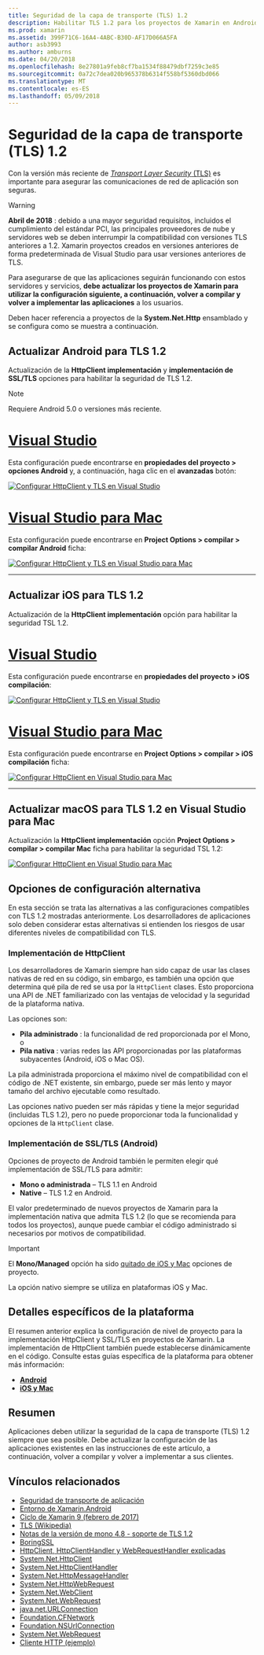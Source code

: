 ```yaml
---
title: Seguridad de la capa de transporte (TLS) 1.2
description: Habilitar TLS 1.2 para los proyectos de Xamarin en Android, iOS y Mac
ms.prod: xamarin
ms.assetid: 399F71C6-16A4-4ABC-B30D-AF17D066A5FA
author: asb3993
ms.author: amburns
ms.date: 04/20/2018
ms.openlocfilehash: 8e27801a9feb8cf7ba1534f88479dbf7259c3e85
ms.sourcegitcommit: 0a72c7dea020b965378b6314f558bf5360dbd066
ms.translationtype: MT
ms.contentlocale: es-ES
ms.lasthandoff: 05/09/2018
---
```

# <a name="transport-layer-security-tls-12"></a>Seguridad de la capa de transporte (TLS) 1.2

Con la versión más reciente de [ _Transport Layer Security_ (TLS)](https://en.wikipedia.org/wiki/Transport_Layer_Security) es importante para asegurar las comunicaciones de red de aplicación son seguras.

> [!WARNING]
> **Abril de 2018** : debido a una mayor seguridad requisitos, incluidos el cumplimiento del estándar PCI, las principales proveedores de nube y servidores web se deben interrumpir la compatibilidad con versiones TLS anteriores a 1.2.  Xamarin proyectos creados en versiones anteriores de forma predeterminada de Visual Studio para usar versiones anteriores de TLS.
>
> Para asegurarse de que las aplicaciones seguirán funcionando con estos servidores y servicios, **debe actualizar los proyectos de Xamarin para utilizar la configuración siguiente, a continuación, volver a compilar y volver a implementar las aplicaciones** a los usuarios.

Deben hacer referencia a proyectos de la **System.Net.Http** ensamblado y se configura como se muestra a continuación.

## <a name="update-android-to-tls-12"></a>Actualizar Android para TLS 1.2

Actualización de la **HttpClient implementación** y **implementación de SSL/TLS** opciones para habilitar la seguridad de TLS 1.2.

> [!NOTE]
> Requiere Android 5.0 o versiones más reciente.

# <a name="visual-studiotabwindows"></a>[Visual Studio](#tab/windows)

Esta configuración puede encontrarse en **propiedades del proyecto > opciones Android** y, a continuación, haga clic en el **avanzadas** botón:

[![Configurar HttpClient y TLS en Visual Studio](transport-layer-security-images/android-win-sml.png)](transport-layer-security-images/android-win.png#lightbox)

# <a name="visual-studio-for-mactabmacos"></a>[Visual Studio para Mac](#tab/macos)

Esta configuración puede encontrarse en **Project Options > compilar > compilar Android** ficha:

[![Configurar HttpClient y TLS en Visual Studio para Mac](transport-layer-security-images/android-mac-sml.png)](transport-layer-security-images/android-mac.png#lightbox)

-----

## <a name="update-ios-to-tls-12"></a>Actualizar iOS para TLS 1.2

Actualización de la **HttpClient implementación** opción para habilitar la seguridad TSL 1.2.

# <a name="visual-studiotabwindows"></a>[Visual Studio](#tab/windows)

Esta configuración puede encontrarse en **propiedades del proyecto > iOS compilación**:

[![Configurar HttpClient y TLS en Visual Studio](transport-layer-security-images/ios-win-sml.png)](transport-layer-security-images/ios-win.png#lightbox)

# <a name="visual-studio-for-mactabmacos"></a>[Visual Studio para Mac](#tab/macos)

Esta configuración puede encontrarse en **Project Options > compilar > iOS compilación** ficha:

[![Configurar HttpClient en Visual Studio para Mac](transport-layer-security-images/ios-mac-sml.png)](transport-layer-security-images/ios-mac.png#lightbox)

-----

## <a name="update-macos-to-tls-12-in-visual-studio-for-mac"></a>Actualizar macOS para TLS 1.2 en Visual Studio para Mac

Actualización la **HttpClient implementación** opción **Project Options > compilar > compilar Mac** ficha para habilitar la seguridad TSL 1.2:

[![Configurar HttpClient en Visual Studio para Mac](transport-layer-security-images/macos-mac-sml.png)](transport-layer-security-images/macos-mac.png#lightbox)

## <a name="alternative-configuration-options"></a>Opciones de configuración alternativa

En esta sección se trata las alternativas a las configuraciones compatibles con TLS 1.2 mostradas anteriormente.
Los desarrolladores de aplicaciones solo deben considerar estas alternativas si entienden los riesgos de usar diferentes niveles de compatibilidad con TLS.

### <a name="httpclient-implementation"></a>Implementación de HttpClient

Los desarrolladores de Xamarin siempre han sido capaz de usar las clases nativas de red en su código, sin embargo, es también una opción que determina qué pila de red se usa por la `HttpClient` clases. Esto proporciona una API de .NET familiarizado con las ventajas de velocidad y la seguridad de la plataforma nativa.

Las opciones son:

- **Pila administrado** : la funcionalidad de red proporcionada por el Mono, o
- **Pila nativa** : varias redes las API proporcionadas por las plataformas subyacentes (Android, iOS o Mac OS).

La pila administrada proporciona el máximo nivel de compatibilidad con el código de .NET existente, sin embargo, puede ser más lento y mayor tamaño del archivo ejecutable como resultado.

Las opciones nativo pueden ser más rápidas y tiene la mejor seguridad (incluidas TLS 1.2), pero no puede proporcionar toda la funcionalidad y opciones de la `HttpClient` clase.

### <a name="ssltls-implementation-android"></a>Implementación de SSL/TLS (Android)

Opciones de proyecto de Android también le permiten elegir qué implementación de SSL/TLS para admitir:

- **Mono o administrada** – TLS 1.1 en Android
- **Native** – TLS 1.2 en Android.

El valor predeterminado de nuevos proyectos de Xamarin para la implementación nativa que admita TLS 1.2 (lo que se recomienda para todos los proyectos), aunque puede cambiar el código administrado si necesarios por motivos de compatibilidad.

> [!IMPORTANT]
> El **Mono/Managed** opción ha sido [quitado de iOS y Mac](https://developer.xamarin.com/releases/ios/xamarin.ios_10/xamarin.ios_10.8/) opciones de proyecto.
>
> La opción nativo siempre se utiliza en plataformas iOS y Mac.

## <a name="platform-specific-details"></a>Detalles específicos de la plataforma

El resumen anterior explica la configuración de nivel de proyecto para la implementación HttpClient y SSL/TLS en proyectos de Xamarin. La implementación de HttpClient también puede establecerse dinámicamente en el código. Consulte estas guías específica de la plataforma para obtener más información:

- [**Android**](~/android/app-fundamentals/http-stack.md)
- [**iOS y Mac**](~/cross-platform/macios/http-stack.md)


## <a name="summary"></a>Resumen

Aplicaciones deben utilizar la seguridad de la capa de transporte (TLS) 1.2 siempre que sea posible.
Debe actualizar la configuración de las aplicaciones existentes en las instrucciones de este artículo, a continuación, volver a compilar y volver a implementar a sus clientes.

## <a name="related-links"></a>Vínculos relacionados

- [Seguridad de transporte de aplicación](~/ios/app-fundamentals/ats.md)
- [Entorno de Xamarin.Android](~/android/deploy-test/environment.md)
- [Ciclo de Xamarin 9 (febrero de 2017)](https://releases.xamarin.com/stable-release-cycle-9/)
- [TLS (Wikipedia)](https://en.wikipedia.org/wiki/Transport_Layer_Security)
- [Notas de la versión de mono 4.8 - soporte de TLS 1.2](http://www.mono-project.com/docs/about-mono/releases/4.8.0/#tls-12-support)
- [BoringSSL](https://boringssl.googlesource.com/boringssl/)
- [HttpClient, HttpClientHandler y WebRequestHandler explicadas](https://blogs.msdn.microsoft.com/henrikn/2012/08/07/httpclient-httpclienthandler-and-webrequesthandler-explained/)
- [System.Net.HttpClient](https://msdn.microsoft.com/library/system.net.http.httpclient(v=vs.118).aspx)
- [System.Net.HttpClientHandler](https://msdn.microsoft.com/library/system.net.http.httpclienthandler(v=vs.118).aspx)
- [System.Net.HttpMessageHandler](https://msdn.microsoft.com/library/system.net.http.httpmessagehandler(v=vs.118).aspx)
- [System.Net.HttpWebRequest](https://msdn.microsoft.com/library/system.net.httpwebrequest(v=vs.110).aspx)
- [System.Net.WebClient](https://msdn.microsoft.com/library/system.net.webclient(v=vs.110).aspx)
- [System.Net.WebRequest](https://msdn.microsoft.com/library/system.net.webrequest(v=vs.110).aspx)
- [java.net.URLConnection](http://developer.android.com/reference/java/net/URLConnection.html)
- [Foundation.CFNetwork](https://developer.xamarin.com/api/type/CoreFoundation.CFNetwork/)
- [Foundation.NSUrlConnection](https://developer.xamarin.com/api/type/Foundation.NSUrlConnection/)
- [System.Net.WebRequest](https://msdn.microsoft.com/library/system.net.webrequest(v=vs.110).aspx)
- [Cliente HTTP (ejemplo)](https://developer.xamarin.com/samples/monotouch/HttpClient/)
